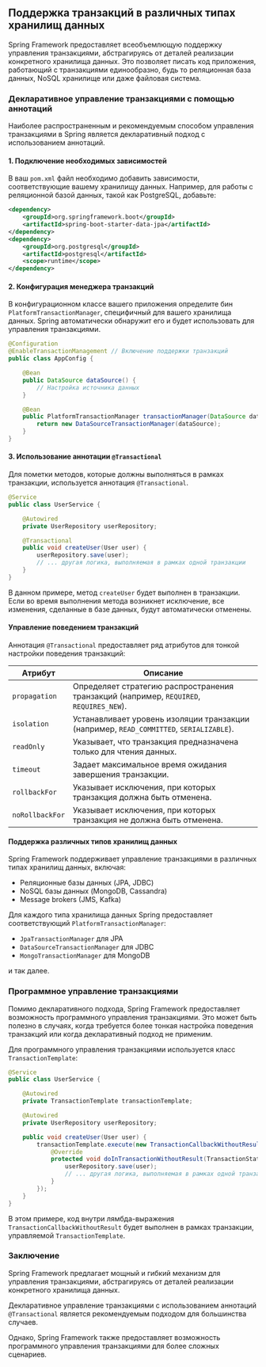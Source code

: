 ## Поддержка транзакций в различных типах хранилищ данных

Spring Framework предоставляет всеобъемлющую поддержку управления транзакциями, абстрагируясь от деталей реализации конкретного хранилища данных. Это позволяет писать код приложения, работающий с транзакциями единообразно, будь то реляционная база данных, NoSQL хранилище или даже файловая система.

### Декларативное управление транзакциями с помощью аннотаций

Наиболее распространенным и рекомендуемым способом управления транзакциями в Spring является декларативный подход с использованием аннотаций. 

#### 1. Подключение необходимых зависимостей

В ваш `pom.xml` файл необходимо добавить зависимости, соответствующие вашему хранилищу данных. Например, для работы с реляционной базой данных, такой как PostgreSQL, добавьте:

```xml
<dependency>
    <groupId>org.springframework.boot</groupId>
    <artifactId>spring-boot-starter-data-jpa</artifactId>
</dependency>
<dependency>
    <groupId>org.postgresql</groupId>
    <artifactId>postgresql</artifactId>
    <scope>runtime</scope>
</dependency>
```

#### 2. Конфигурация менеджера транзакций

В конфигурационном классе вашего приложения определите бин `PlatformTransactionManager`, специфичный для вашего хранилища данных. Spring автоматически обнаружит его и будет использовать для управления транзакциями.

```java
@Configuration
@EnableTransactionManagement // Включение поддержки транзакций
public class AppConfig {

    @Bean
    public DataSource dataSource() {
        // Настройка источника данных
    }

    @Bean
    public PlatformTransactionManager transactionManager(DataSource dataSource) {
        return new DataSourceTransactionManager(dataSource);
    }
}
```

#### 3. Использование аннотации `@Transactional`

Для пометки методов, которые должны выполняться в рамках транзакции, используется аннотация `@Transactional`.

```java
@Service
public class UserService {

    @Autowired
    private UserRepository userRepository;

    @Transactional
    public void createUser(User user) {
        userRepository.save(user); 
        // ... другая логика, выполняемая в рамках одной транзакции
    }
}
```

В данном примере, метод `createUser` будет выполнен в транзакции. Если во время выполнения метода возникнет исключение, все изменения, сделанные в базе данных, будут автоматически отменены. 

#### Управление поведением транзакций

Аннотация `@Transactional` предоставляет ряд атрибутов для тонкой настройки поведения транзакций:

| Атрибут | Описание |
|---|---|
| `propagation` | Определяет стратегию распространения транзакций (например, `REQUIRED`, `REQUIRES_NEW`). |
| `isolation` | Устанавливает уровень изоляции транзакции (например, `READ_COMMITTED`, `SERIALIZABLE`). |
| `readOnly` | Указывает, что транзакция предназначена только для чтения данных. |
| `timeout` | Задает максимальное время ожидания завершения транзакции. |
| `rollbackFor` | Указывает исключения, при которых транзакция должна быть отменена. |
| `noRollbackFor` | Указывает исключения, при которых транзакция не должна быть отменена. |

#### Поддержка различных типов хранилищ данных

Spring Framework поддерживает управление транзакциями в различных типах хранилищ данных, включая:

* Реляционные базы данных (JPA, JDBC)
* NoSQL базы данных (MongoDB, Cassandra)
* Message brokers (JMS, Kafka)

Для каждого типа хранилища данных Spring предоставляет соответствующий `PlatformTransactionManager`:

* `JpaTransactionManager` для JPA
* `DataSourceTransactionManager` для JDBC
* `MongoTransactionManager` для MongoDB

и так далее.

### Программное управление транзакциями

Помимо декларативного подхода, Spring Framework предоставляет возможность программного управления транзакциями. Это может быть полезно в случаях, когда требуется более тонкая настройка поведения транзакций или когда декларативный подход не применим.

Для программного управления транзакциями используется класс `TransactionTemplate`:

```java
@Service
public class UserService {

    @Autowired
    private TransactionTemplate transactionTemplate;

    @Autowired
    private UserRepository userRepository;

    public void createUser(User user) {
        transactionTemplate.execute(new TransactionCallbackWithoutResult() {
            @Override
            protected void doInTransactionWithoutResult(TransactionStatus status) {
                userRepository.save(user);
                // ... другая логика, выполняемая в рамках одной транзакции
            }
        });
    }
}
```

В этом примере, код внутри лямбда-выражения `TransactionCallbackWithoutResult` будет выполнен в рамках транзакции, управляемой `TransactionTemplate`. 

### Заключение

Spring Framework предлагает мощный и гибкий механизм для управления транзакциями, абстрагируясь от деталей реализации конкретного хранилища данных. 

Декларативное управление транзакциями с использованием аннотаций `@Transactional` является рекомендуемым подходом для большинства случаев. 

Однако, Spring Framework также предоставляет возможность программного управления транзакциями для более сложных сценариев. 

